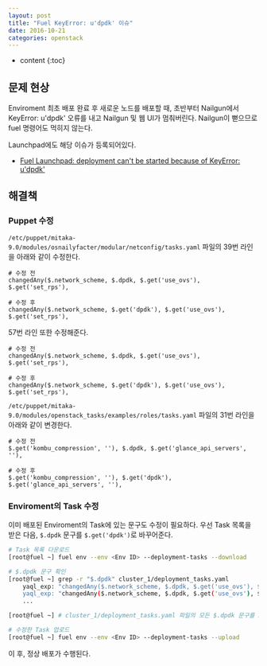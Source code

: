 ```yaml
---
layout: post
title: "Fuel KeyError: u'dpdk' 이슈"
date: 2016-10-21
categories: openstack
---
```


* content
{:toc}

## 문제 현상

Enviroment 최초 배포 완료 후 새로운 노드를 배포할 때, 초반부터 Nailgun에서 KeyError: u'dpdk' 오류를 내고 Nailgun 및 웹 UI가 멈춰버린다.
Nailgun이 뻗으므로 fuel 명령어도 먹히지 않는다.

Launchpad에도 해당 이슈가 등록되어있다.
- [Fuel Launchpad: deployment can't be started because of KeyError: u'dpdk'](https://bugs.launchpad.net/fuel/+bug/1616119)


## 해결책

### Puppet 수정

```/etc/puppet/mitaka-9.0/modules/osnailyfacter/modular/netconfig/tasks.yaml``` 파일의 39번 라인을 아래와 같이 수정한다.

```
# 수정 전
changedAny($.network_scheme, $.dpdk, $.get('use_ovs'), $.get('set_rps'),

# 수정 후
changedAny($.network_scheme, $.get('dpdk'), $.get('use_ovs'), $.get('set_rps'),
```

57번 라인 또한 수정해준다.

```
# 수정 전
changedAny($.network_scheme, $.dpdk, $.get('use_ovs'), $.get('set_rps'),

# 수정 후
changedAny($.network_scheme, $.get('dpdk'), $.get('use_ovs'), $.get('set_rps'),
```

```/etc/puppet/mitaka-9.0/modules/openstack_tasks/examples/roles/tasks.yaml``` 파일의 31번 라인을 아래와 같이 변경한다.

```
# 수정 전
$.get('kombu_compression', ''), $.dpdk, $.get('glance_api_servers', ''),

# 수정 후
$.get('kombu_compression', ''), $.get('dpdk'), $.get('glance_api_servers', ''),
```

### Enviroment의 Task 수정

이미 배포된 Enviroment의 Task에 있는 문구도 수정이 필요하다.
우선 Task 목록을 받은 다음, ```$.dpdk``` 문구를 ```$.get('dpdk')```로 바꾸어준다.

```bash
# Task 목록 다운로드
[root@fuel ~] fuel env --env <Env ID> --deployment-tasks --download

# $.dpdk 문구 확인
[root@fuel ~] grep -r "$.dpdk" cluster_1/deployment_tasks.yaml
    yaql_exp: "changedAny($.network_scheme, $.dpdk, $.get('use_ovs'), $.get('set_rps'),\
    yaql_exp: "changedAny($.network_scheme, $.dpdk, $.get('use_ovs'), $.get('set_rps'),\
    ...

[root@fuel ~] # cluster_1/deployment_tasks.yaml 파일의 모든 $.dpdk 문구를 $.get('dpdk')로 바꾸어준다.

# 수정한 Task 업로드
[root@fuel ~] fuel env --env <Env ID> --deployment-tasks --upload
```

이 후, 정상 배포가 수행된다.

